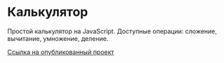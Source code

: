 # Калькулятор

Простой калькулятор на JavaScript.
Доступные операции: сложение, вычитание, умножение, деление.

[Ссылка на опубликованный проект](https://fedotovarita.github.io/calculator/)
